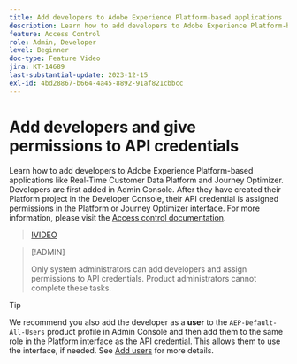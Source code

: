 ```yaml
---
title: Add developers to Adobe Experience Platform-based applications
description: Learn how to add developers to Adobe Experience Platform-based applications and give permissions to API credentials
feature: Access Control
role: Admin, Developer
level: Beginner
doc-type: Feature Video
jira: KT-14689
last-substantial-update: 2023-12-15
exl-id: 4bd28867-b664-4a45-8892-91af821cbbcc
---
```

# Add developers and give permissions to API credentials

Learn how to add developers to Adobe Experience Platform-based applications like Real-Time Customer Data Platform and Journey Optimizer. Developers are first added in Admin Console. After they have created their Platform project in the Developer Console, their API credential is assigned permissions in the Platform or Journey Optimizer interface. For more information, please visit the [Access control documentation](https://experienceleague.adobe.com/docs/experience-platform/access-control/home.html).

>[!VIDEO](https://video.tv.adobe.com/v/3426407?learn=on&enablevpops)

>[!ADMIN]
>
>Only system administrators can add developers and assign permissions to API credentials. Product administrators cannot complete these tasks.

>[!TIP]
>
>We recommend you also add the developer as a **user** to the `AEP-Default-All-Users` product profile in Admin Console and then add them to the same role in the Platform interface as the API credential. This allows them to use the interface, if needed. See [Add users](add-users.md) for more details.
